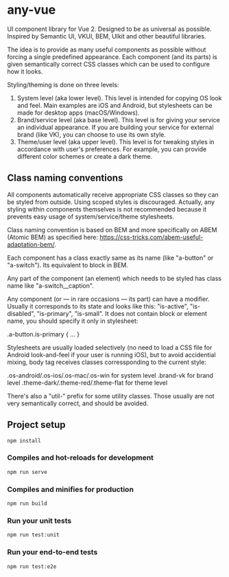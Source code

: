 # any-vue

UI component library for Vue 2. Designed to be as universal as possible. Inspired by Semantic UI, VKUI, BEM, UIkit and other beautiful libraries.

The idea is to provide as many useful components as possible without forcing a single predefined appearance. Each component (and its parts) is given semantically correct CSS classes which can be used to configure how it looks.

Styling/theming is done on three levels:
1. System level (aka lower level). This level is intended for copying OS look and feel. Main examples are iOS and Android, but stylesheets can be made for desktop apps (macOS/Windows).
2. Brand/service level (aka base level). This level is for giving your service an individual appearance. If you are building your service for external brand (like VK), you can choose to use its own style.
3. Theme/user level (aka upper level). This level is for tweaking styles in accordance with user's preferences. For example, you can provide different color schemes or create a dark theme.

## Class naming conventions

All components automatically receive appropriate CSS classes so they can be styled from outside. Using scoped styles is discouraged. Actually, any styling within components themselves is not recommended because it prevents easy usage of system/service/theme stylesheets.

Class naming convention is based on BEM and more specifically on ABEM (Atomic BEM) as specified here: https://css-tricks.com/abem-useful-adaptation-bem/.

Each component has a class exactly same as its name (like "a-button" or "a-switch"). Its equivalent to block in BEM.

Any part of the component (an element) which needs to be styled has class name like "a-switch__caption".

Any component (or — in rare occasions — its part) can have a modifier. Usually it corresponds to its state and looks like this: "is-active", "is-disabled", "is-primary", "is-small". It does not contain block or element name, you should specify it only in stylesheet:

.a-button.is-primary {
  ...
}

Stylesheets are usually loaded selectively (no need to load a CSS file for Android look-and-feel if your user is running iOS), but to avoid accidential mixing, body tag receives classes corressponding to the current style:

.os-android/.os-ios/.os-mac/.os-win for system level
.brand-vk for brand level
.theme-dark/.theme-red/.theme-flat for theme level

There's also a "util-" prefix for some utility classes. Those usually are not very semantically correct, and should be avoided.

## Project setup
```
npm install
```

### Compiles and hot-reloads for development
```
npm run serve
```

### Compiles and minifies for production
```
npm run build
```

### Run your unit tests
```
npm run test:unit
```

### Run your end-to-end tests
```
npm run test:e2e
```
